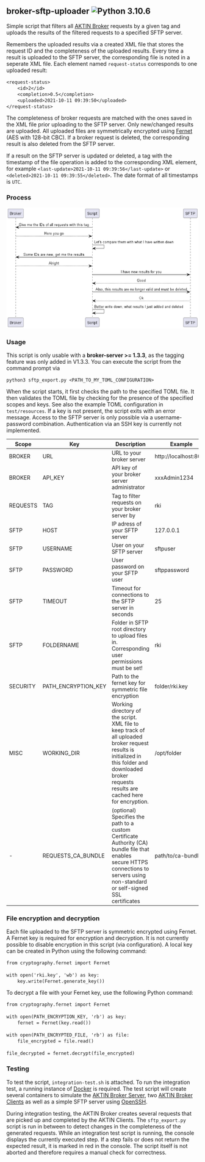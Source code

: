## broker-sftp-uploader ![Python 3.10.6](https://img.shields.io/badge/python-3.10.6-blue)

Simple script that filters all [AKTIN Broker](https://github.com/aktin/broker) requests by a given tag and uploads the results of the filtered requests to a specified SFTP server.

Remembers the uploaded results via a created XML file that stores the request ID and the completeness of the uploaded results. Every time a result is uploaded to the SFTP server,
the corresponding file is noted in a seperate
XML file. Each element named `request-status` corresponds to one uploaded result:

```
<request-status>
    <id>2</id>
    <completion>0.5</completion>
    <uploaded>2021-10-11 09:39:50</uploaded>
</request-status>
```

The completeness of broker requests are matched with the ones saved in the XML file prior uploading to the SFTP server. Only new/changed results are uploaded. All uploaded files
are symmetrically encrypted
using [Fernet](https://github.com/fernet/spec/blob/master/Spec.md) (AES with 128-bit CBC). If a broker request is deleted, the corresponding result is also deleted from the SFTP
server.

If a result on the SFTP server is updated or deleted, a tag with the timestamp of the file operation is added to the corresponding XML element, for
example `<last-update>2021-10-11 09:39:56</last-update>`
or `<deleted>2021-10-11 09:39:55</deleted>`. The date format of all timestamps is `UTC`.

### Process

![sequence diagram](./docs/sequence.png)

### Usage

This script is only usable with a **broker-server >= 1.3.3**, as the tagging feature was only added in V1.3.3. You can execute the script from the command prompt via

```
python3 sftp_export.py <PATH_TO_MY_TOML_CONFIGURATION>
```

When the script starts, it first checks the path to the specified TOML file. It then validates the TOML file by checking for the presence of the specified scopes and keys. See also
the example TOML configuration in `test/resources`. If a key is not present, the script exits with an error message. Access to the SFTP server is only possible via a
username-password combination. Authentication via an SSH key is currently not implemented.

| Scope    | Key                 | Description                                                                                                                                                                                         | Example               |
|----------|---------------------|-----------------------------------------------------------------------------------------------------------------------------------------------------------------------------------------------------|-----------------------|
| BROKER   | URL                 | URL to your broker server                                                                                                                                                                           | http://localhost:8080 |
| BROKER   | API_KEY             | API key of your broker server administrator                                                                                                                                                         | xxxAdmin1234          |
| REQUESTS | TAG                 | Tag to filter requests on your broker server by                                                                                                                                                     | rki                   |
| SFTP     | HOST                | IP adress of your SFTP server                                                                                                                                                                       | 127.0.0.1             |
| SFTP     | USERNAME            | User on your SFTP server                                                                                                                                                                            | sftpuser              |
| SFTP     | PASSWORD            | User password on your SFTP user                                                                                                                                                                     | sftppassword          |
| SFTP     | TIMEOUT             | Timeout for connections to the SFTP server in seconds                                                                                                                                               | 25                    |
| SFTP     | FOLDERNAME          | Folder in SFTP root directory to upload files in. Corresponding user permissions must be set!                                                                                                       | rki                   |
| SECURITY | PATH_ENCRYPTION_KEY | Path to the fernet key for symmetric file encryption                                                                                                                                                | folder/rki.key        |
| MISC     | WORKING_DIR         | Working directory of the script. XML file to keep track of all uploaded broker request results is initialized in this folder and downloaded broker requests results are cached here for encryption. | /opt/folder           |
| -        | REQUESTS_CA_BUNDLE | (optional) Specifies the path to a custom Certificate Authority (CA) bundle file that enables secure HTTPS connections to servers using non-standard or self-signed SSL certificates | path/to/ca-bundle          |

### File encryption and decryption

Each file uploaded to the SFTP server is symmetric encrypted using Fernet. A Fernet key is required for encryption and decryption. It is not currently possible to disable encryption in this script (via configuration). A local
key can be created in Python using the following command:

```
from cryptography.fernet import Fernet

with open('rki.key', 'wb') as key:
    key.write(Fernet.generate_key())
```

To decrypt a file with your Fernet key, use the following Python command:

```
from cryptography.fernet import Fernet

with open(PATH_ENCRYPTION_KEY, 'rb') as key:
    fernet = Fernet(key.read())

with open(PATH_ENCRYPTED_FILE, 'rb') as file:
    file_encrypted = file.read()

file_decrypted = fernet.decrypt(file_encrypted)
```

### Testing

To test the script, `integration-test.sh` is attached. To run the integration test, a running instance of [Docker](https://www.docker.com/) is required. The test script will create several containers to simulate
the [AKTIN Broker Server](https://github.com/aktin/broker/tree/master/broker-server), two [AKTIN Broker Clients](https://github.com/aktin/broker/tree/master/broker-client) as well as a simple SFTP server
using [OpenSSH](https://www.openssh.com/).

During integration testing, the AKTIN Broker creates several requests that are picked up and completed by the AKTIN Clients. The `sftp_export.py` script is run in between to detect changes in the completeness of the generated
requests. While an integration test script is running, the console displays the currently executed step. If a step fails or does not return the expected result, it is marked in red in the console. The script itself is not
aborted and therefore requires a manual check for correctness.
